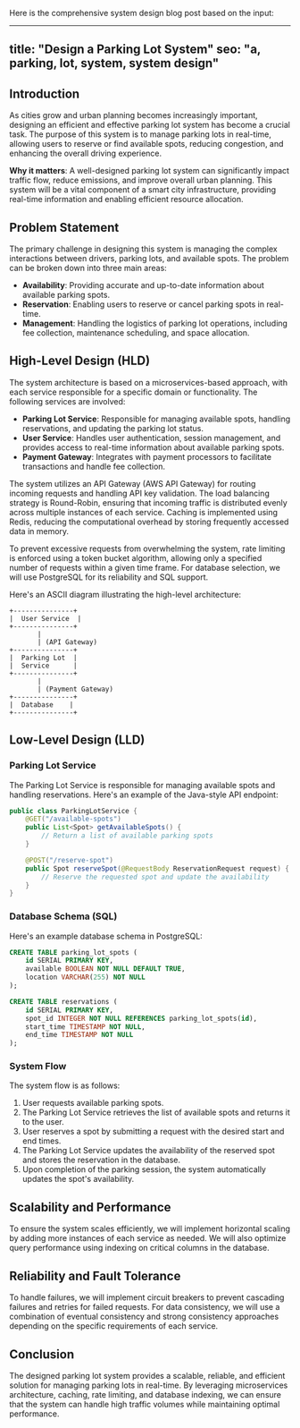 Here is the comprehensive system design blog post based on the input:

---
title: "Design a Parking Lot System"
seo: "a, parking, lot, system, system design"
---

## Introduction

As cities grow and urban planning becomes increasingly important, designing an efficient and effective parking lot system has become a crucial task. The purpose of this system is to manage parking lots in real-time, allowing users to reserve or find available spots, reducing congestion, and enhancing the overall driving experience.

**Why it matters**: A well-designed parking lot system can significantly impact traffic flow, reduce emissions, and improve overall urban planning. This system will be a vital component of a smart city infrastructure, providing real-time information and enabling efficient resource allocation.

## Problem Statement

The primary challenge in designing this system is managing the complex interactions between drivers, parking lots, and available spots. The problem can be broken down into three main areas:

* **Availability**: Providing accurate and up-to-date information about available parking spots.
* **Reservation**: Enabling users to reserve or cancel parking spots in real-time.
* **Management**: Handling the logistics of parking lot operations, including fee collection, maintenance scheduling, and space allocation.

## High-Level Design (HLD)

The system architecture is based on a microservices-based approach, with each service responsible for a specific domain or functionality. The following services are involved:

* **Parking Lot Service**: Responsible for managing available spots, handling reservations, and updating the parking lot status.
* **User Service**: Handles user authentication, session management, and provides access to real-time information about available parking spots.
* **Payment Gateway**: Integrates with payment processors to facilitate transactions and handle fee collection.

The system utilizes an API Gateway (AWS API Gateway) for routing incoming requests and handling API key validation. The load balancing strategy is Round-Robin, ensuring that incoming traffic is distributed evenly across multiple instances of each service. Caching is implemented using Redis, reducing the computational overhead by storing frequently accessed data in memory.

To prevent excessive requests from overwhelming the system, rate limiting is enforced using a token bucket algorithm, allowing only a specified number of requests within a given time frame. For database selection, we will use PostgreSQL for its reliability and SQL support.

Here's an ASCII diagram illustrating the high-level architecture:
```
+---------------+
|  User Service  |
+---------------+
       |
       | (API Gateway)
+---------------+
|  Parking Lot  |
|  Service      |
+---------------+
       |
       | (Payment Gateway)
+---------------+
|  Database    |
+---------------+
```

## Low-Level Design (LLD)

### Parking Lot Service

The Parking Lot Service is responsible for managing available spots and handling reservations. Here's an example of the Java-style API endpoint:
```java
public class ParkingLotService {
    @GET("/available-spots")
    public List<Spot> getAvailableSpots() {
        // Return a list of available parking spots
    }

    @POST("/reserve-spot")
    public Spot reserveSpot(@RequestBody ReservationRequest request) {
        // Reserve the requested spot and update the availability
    }
}
```

### Database Schema (SQL)

Here's an example database schema in PostgreSQL:
```sql
CREATE TABLE parking_lot_spots (
    id SERIAL PRIMARY KEY,
    available BOOLEAN NOT NULL DEFAULT TRUE,
    location VARCHAR(255) NOT NULL
);

CREATE TABLE reservations (
    id SERIAL PRIMARY KEY,
    spot_id INTEGER NOT NULL REFERENCES parking_lot_spots(id),
    start_time TIMESTAMP NOT NULL,
    end_time TIMESTAMP NOT NULL
);
```

### System Flow

The system flow is as follows:

1. User requests available parking spots.
2. The Parking Lot Service retrieves the list of available spots and returns it to the user.
3. User reserves a spot by submitting a request with the desired start and end times.
4. The Parking Lot Service updates the availability of the reserved spot and stores the reservation in the database.
5. Upon completion of the parking session, the system automatically updates the spot's availability.

## Scalability and Performance

To ensure the system scales efficiently, we will implement horizontal scaling by adding more instances of each service as needed. We will also optimize query performance using indexing on critical columns in the database.

## Reliability and Fault Tolerance

To handle failures, we will implement circuit breakers to prevent cascading failures and retries for failed requests. For data consistency, we will use a combination of eventual consistency and strong consistency approaches depending on the specific requirements of each service.

## Conclusion

The designed parking lot system provides a scalable, reliable, and efficient solution for managing parking lots in real-time. By leveraging microservices architecture, caching, rate limiting, and database indexing, we can ensure that the system can handle high traffic volumes while maintaining optimal performance.